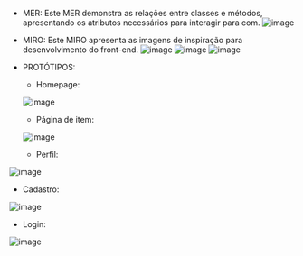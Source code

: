
- MER:
  Este MER demonstra as relações entre classes e métodos, apresentando os atributos necessários para interagir para com.
![image](https://github.com/user-attachments/assets/14256aca-983a-4168-830b-2744256f47c7)

- MIRO:
  Este MIRO apresenta as imagens de inspiração para desenvolvimento do front-end.
![image](https://github.com/user-attachments/assets/0ad057ae-9940-4acd-8cce-1a5c662c0cbf)
![image](https://github.com/user-attachments/assets/5dfe1bc3-a75c-4621-ae11-a288aab4b0e8)
![image](https://github.com/user-attachments/assets/7c613114-0b1e-41e2-a206-6cb7ef1b4338)

- PROTÓTIPOS:
  - Homepage:
  
  ![image]([https://github.com/user-attachments/assets/909c73a0-c548-42bd-a34e-0aa94c841a05](https://github.com/affernanda/sip-pair./blob/4625a046b774a7050849277ec2a836ed597cfc79/Prototipos/Homepage/HomePage.png))

  - Página de item:
 
  ![image]([https://github.com/user-attachments/assets/87fe7600-d2ea-4933-9bd1-c0ce7071f947](https://github.com/affernanda/sip-pair./blob/4625a046b774a7050849277ec2a836ed597cfc79/Prototipos/Pagina%20de%20Item/PAGINA%20ITEM.png))

  - Perfil:

 ![image]([https://github.com/user-attachments/assets/759cb867-15bf-41b9-b862-36a162ac6b0c](https://github.com/affernanda/sip-pair./blob/4625a046b774a7050849277ec2a836ed597cfc79/Prototipos/Perfil/PERFIL.png))

  - Cadastro:

 ![image](https://github.com/user-attachments/assets/8d13c818-7a7f-40cd-b48f-ef1dca317861)

  - Login:

  ![image](https://github.com/user-attachments/assets/514f3d9b-ff86-47ca-8b20-0a10c13529f7)
